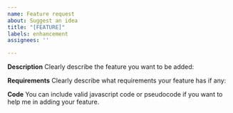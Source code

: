 ```yaml
---
name: Feature request
about: Suggest an idea
title: "[FEATURE]"
labels: enhancement
assignees: ''

---
```


**Description**
Clearly describe the feature you want to be added:

**Requirements**
Clearly describe what requirements your feature has if any:

**Code**
You can include valid javascript code or pseudocode if you want to help me in adding your feature.
